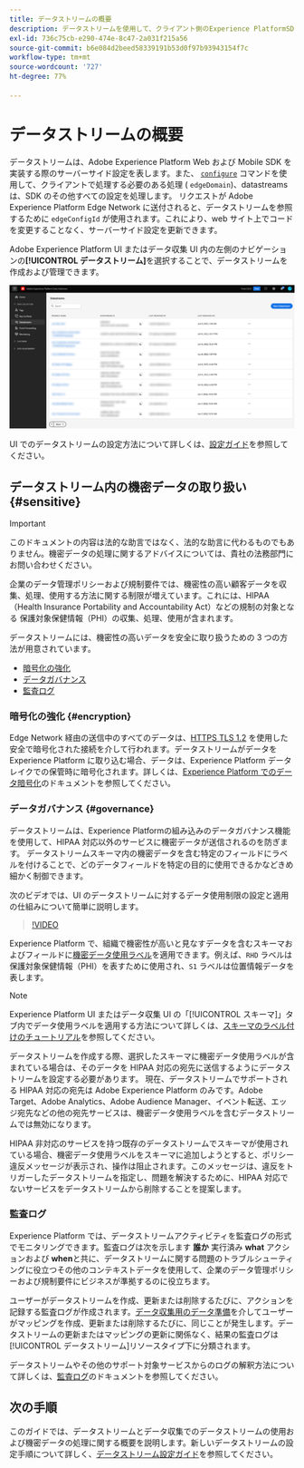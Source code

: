 ```yaml
---
title: データストリームの概要
description: データストリームを使用して、クライアント側のExperience PlatformSDK 統合をAdobe製品やサードパーティの宛先と接続する方法について説明します。
exl-id: 736c75cb-e290-474e-8c47-2a031f215a56
source-git-commit: b6e084d2beed58339191b53d0f97b93943154f7c
workflow-type: tm+mt
source-wordcount: '727'
ht-degree: 77%

---
```


# データストリームの概要

データストリームは、Adobe Experience Platform Web および Mobile SDK を実装する際のサーバーサイド設定を表します。また、 [`configure`](/help/web-sdk/commands/configure/overview.md) コマンドを使用して、クライアントで処理する必要のある処理 ( `edgeDomain`)、datastreams は、SDK のその他すべての設定を処理します。 リクエストが Adobe Experience Platform Edge Network に送付されると、データストリームを参照するために `edgeConfigId` が使用されます。これにより、web サイト上でコードを変更することなく、サーバーサイド設定を更新できます。

Adobe Experience Platform UI またはデータ収集 UI 内の左側のナビゲーションの&#x200B;**[!UICONTROL データストリーム]**&#x200B;を選択することで、データストリームを作成および管理できます。

![UI の「データストリーム」タブ](assets/overview/datastreams-tab.png)

UI でのデータストリームの設定方法について詳しくは、[設定ガイド](./configure.md)を参照してください。

## データストリーム内の機密データの取り扱い {#sensitive}

>[!IMPORTANT]
>
>このドキュメントの内容は法的な助言ではなく、法的な助言に代わるものでもありません。機密データの処理に関するアドバイスについては、貴社の法務部門にお問い合わせください。

企業のデータ管理ポリシーおよび規制要件では、機密性の高い顧客データを収集、処理、使用する方法に関する制限が増えています。これには、HIPAA（Health Insurance Portability and Accountability Act）などの規制の対象となる 保護対象保健情報（PHI）の収集、処理、使用が含まれます。

データストリームには、機密性の高いデータを安全に取り扱うための 3 つの方法が用意されています。

* [暗号化の強化](#encryption)
* [データガバナンス](#governance)
* [監査ログ](#audit-logs)

### 暗号化の強化 {#encryption}

Edge Network 経由の送信中のすべてのデータは、[HTTPS TLS 1.2](https://datatracker.ietf.org/doc/html/rfc5246) を使用した安全で暗号化された接続を介して行われます。データストリームがデータを Experience Platform に取り込む場合、データは、Experience Platform データレイクでの保管時に暗号化されます。詳しくは、[Experience Platform でのデータ暗号化](../landing/governance-privacy-security/encryption.md)のドキュメントを参照してください。

### データガバナンス {#governance}

データストリームは、Experience Platformの組み込みのデータガバナンス機能を使用して、HIPAA 対応以外のサービスに機密データが送信されるのを防ぎます。 データストリームスキーマ内の機密データを含む特定のフィールドにラベルを付けることで、どのデータフィールドを特定の目的に使用できるかなどきめ細かく制御できます。

次のビデオでは、UI のデータストリームに対するデータ使用制限の設定と適用の仕組みについて簡単に説明します。

>[!VIDEO](https://video.tv.adobe.com/v/3409588/?quality=12&learn=on&speedcontrol=on)

Experience Platform で、組織で機密性が高いと見なすデータを含むスキーマおよびフィールドに[機密データ使用ラベル](../data-governance/labels/reference.md#sensitive)を適用できます。例えば、`RHD` ラベルは保護対象保健情報（PHI）を表すために使用され、`S1` ラベルは位置情報データを表します。

>[!NOTE]
>
>Experience Platform UI またはデータ収集 UI の「[!UICONTROL スキーマ]」タブ内でデータ使用ラベルを適用する方法について詳しくは、[スキーマのラベル付けのチュートリアル](../xdm/tutorials/labels.md)を参照してください。

データストリームを作成する際、選択したスキーマに機密データ使用ラベルが含まれている場合は、そのデータを HIPAA 対応の宛先に送信するようにデータストリームを設定する必要があります。 現在、データストリームでサポートされる HIPAA 対応の宛先は Adobe Experience Platform のみです。Adobe Target、Adobe Analytics、Adobe Audience Manager、イベント転送、エッジ宛先などの他の宛先サービスは、機密データ使用ラベルを含むデータストリームでは無効になります。

HIPAA 非対応のサービスを持つ既存のデータストリームでスキーマが使用されている場合、機密データ使用ラベルをスキーマに追加しようとすると、ポリシー違反メッセージが表示され、操作は阻止されます。このメッセージは、違反をトリガーしたデータストリームを指定し、問題を解決するために、HIPAA 対応でないサービスをデータストリームから削除することを提案します。

### 監査ログ

Experience Platform では、データストリームアクティビティを監査ログの形式でモニタリングできます。監査ログは次を示します **誰か** 実行済み **what** アクションおよび **when**&#x200B;と共に、データストリームに関する問題のトラブルシューティングに役立つその他のコンテキストデータを使用して、企業のデータ管理ポリシーおよび規制要件にビジネスが準拠するのに役立ちます。

ユーザーがデータストリームを作成、更新または削除するたびに、アクションを記録する監査ログが作成されます。[データ収集用のデータ準備](./data-prep.md)を介してユーザーがマッピングを作成、更新または削除するたびに、同じことが発生します。データストリームの更新またはマッピングの更新に関係なく、結果の監査ログは[!UICONTROL データストリーム]リソースタイプ下に分類されます。

データストリームやその他のサポート対象サービスからのログの解釈方法について詳しくは、[監査ログ](../landing/governance-privacy-security/audit-logs/overview.md)のドキュメントを参照してください。

## 次の手順

このガイドでは、データストリームとデータ収集でのデータストリームの使用および機密データの処理に関する概要を説明します。新しいデータストリームの設定手順について詳しく、[データストリーム設定ガイド](./configure.md)を参照してください。
